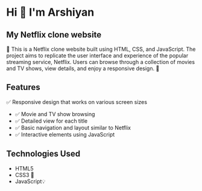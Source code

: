 # Hi 👋 I'm Arshiyan 

## My Netflix clone website 

🚀 This is a Netflix clone website built using HTML, CSS, and JavaScript. The project aims to replicate the user interface and experience of the popular streaming service, Netflix. Users can browse through a collection of movies and TV shows, view details, and enjoy a responsive design. 🚀



## Features

✅ Responsive design that works on  various screen sizes
- ✅ Movie and TV show browsing
- ✅ Detailed view for each title
- ✅ Basic navigation and layout similar to Netflix
- ✅ Interactive elements using JavaScript

## Technologies Used

- HTML5
- CSS3 🎨
- JavaScript💡

